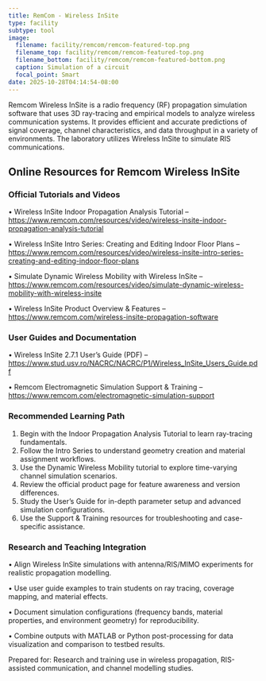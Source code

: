 ```yaml
---
title: RemCom - Wireless InSite
type: facility
subtype: tool
image:
  filename: facility/remcom/remcom-featured-top.png
  filename_top: facility/remcom/remcom-featured-top.png
  filename_bottom: facility/remcom/remcom-featured-bottom.png
  caption: Simulation of a circuit
  focal_point: Smart
date: 2025-10-28T04:14:54-08:00
---
```


Remcom Wireless InSite is a radio frequency (RF) propagation simulation software that uses 3D ray-tracing and empirical models to analyze wireless communication systems. It provides efficient and accurate predictions of signal coverage, channel characteristics, and data throughput in a variety of environments.
The laboratory utilizes Wireless InSite to simulate RIS communications.


## Online Resources for Remcom Wireless InSite


### Official Tutorials and Videos
• Wireless InSite Indoor Propagation Analysis Tutorial – https://www.remcom.com/resources/video/wireless-insite-indoor-propagation-analysis-tutorial

• Wireless InSite Intro Series: Creating and Editing Indoor Floor Plans – https://www.remcom.com/resources/video/wireless-insite-intro-series-creating-and-editing-indoor-floor-plans

• Simulate Dynamic Wireless Mobility with Wireless InSite – https://www.remcom.com/resources/video/simulate-dynamic-wireless-mobility-with-wireless-insite

• Wireless InSite Product Overview & Features – https://www.remcom.com/wireless-insite-propagation-software


### User Guides and Documentation

• Wireless InSite 2.7.1 User’s Guide (PDF) – https://www.stud.usv.ro/NACRC/NACRC/P1/Wireless_InSite_Users_Guide.pdf

• Remcom Electromagnetic Simulation Support & Training – https://www.remcom.com/electromagnetic-simulation-support


### Recommended Learning Path
1. Begin with the Indoor Propagation Analysis Tutorial to learn ray-tracing fundamentals.
2. Follow the Intro Series to understand geometry creation and material assignment workflows.
3. Use the Dynamic Wireless Mobility tutorial to explore time-varying channel simulation scenarios.
4. Review the official product page for feature awareness and version differences.
5. Study the User’s Guide for in-depth parameter setup and advanced simulation configurations.
6. Use the Support & Training resources for troubleshooting and case-specific assistance.


### Research and Teaching Integration
• Align Wireless InSite simulations with antenna/RIS/MIMO experiments for realistic propagation modelling.

• Use user guide examples to train students on ray tracing, coverage mapping, and material effects.

• Document simulation configurations (frequency bands, material properties, and environment geometry) for reproducibility.

• Combine outputs with MATLAB or Python post-processing for data visualization and comparison to testbed results.


Prepared for: Research and training use in wireless propagation, RIS-assisted communication, and channel modelling studies.



